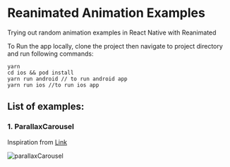 # Reanimated Animation Examples
Trying out random animation examples in React Native with Reanimated

To Run the app locally, clone the project then navigate to project directory and run following commands:
```
yarn
cd ios && pod install
yarn run android // to run android app
yarn run ios //to run ios app
```


## List of examples:
### 1. ParallaxCarousel
Inspiration from [Link](https://www.animatereactnative.com/post/react-native-parallax-carousel-%2B-worm-pagination)

![parallaxCarousel](https://github.com/jadonshubham/Reanimated-Animations-Examples/assets/93374747/90dac9ba-d56b-4404-a738-6d33df789249)
